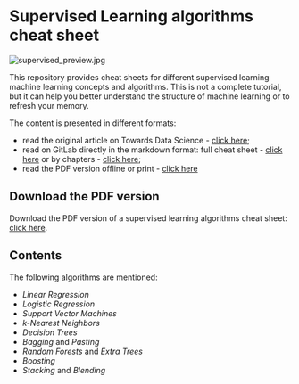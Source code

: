 # Supervised Learning algorithms cheat sheet

![supervised_preview.jpg](../img/supervised_preview.jpg)

This repository provides cheat sheets for different supervised learning machine learning concepts and algorithms.
This is not a complete tutorial, but it can help you better understand the structure of machine learning or to refresh your memory.

The content is presented in different formats:
- read the original article on Towards Data Science - [click here](https://towardsdatascience.com/supervised-learning-algorithms-cheat-sheet-40009e7f29f5);
- read on GitLab directly in the markdown format: full cheat sheet - [click here](https://gitlab.com/Winston-90/supervised_algorithms/-/blob/main/Supervised%20Learning%20Algorithms.md) or by chapters - [click here](https://gitlab.com/Winston-90/supervised_algorithms/-/tree/main/chapters);
- read the PDF version offline or print - [click here](https://gitlab.com/Winston-90/supervised_algorithms/-/blob/main/Supervised%20Learning%20Algorithms.pdf)

## Download the PDF version

Download the PDF version of a supervised learning algorithms cheat sheet: [click here](https://gitlab.com/Winston-90/supervised_algorithms/-/raw/main/Supervised%20Learning%20Algorithms.pdf?inline=false).

## Contents

The following algorithms are mentioned:

- *Linear Regression*
- *Logistic Regression*
- *Support Vector Machines*
- *k-Nearest Neighbors*
- *Decision Trees*
- *Bagging* and *Pasting*
- *Random Forests* and *Extra Trees*
- *Boosting*
- *Stacking* and *Blending*
